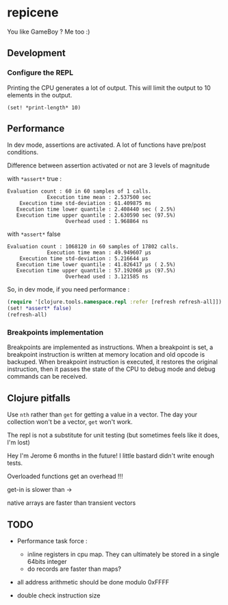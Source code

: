 # repicene

You like GameBoy ? Me too :)

## Development

### Configure the REPL

Printing the CPU generates a lot of output. This will limit the output to 10 elements in the output. 

    (set! *print-length* 10)

## Performance

In dev mode, assertions are activated. A lot 
of functions have pre/post conditions.

Difference between assertion activated or not 
are 3 levels of magnitude 

with `*assert*` true :

    Evaluation count : 60 in 60 samples of 1 calls.
                 Execution time mean : 2.537500 sec
        Execution time std-deviation : 61.409875 ms
       Execution time lower quantile : 2.408440 sec ( 2.5%)
       Execution time upper quantile : 2.630590 sec (97.5%)
                       Overhead used : 1.968864 ns

with `*assert*` false 

    Evaluation count : 1068120 in 60 samples of 17802 calls.
                 Execution time mean : 49.949607 µs
        Execution time std-deviation : 5.216644 µs
       Execution time lower quantile : 41.826417 µs ( 2.5%)
       Execution time upper quantile : 57.192068 µs (97.5%)
                       Overhead used : 3.121585 ns
                   
So, in dev mode, if you need performance :

```clojure
(require '[clojure.tools.namespace.repl :refer [refresh refresh-all]])
(set! *assert* false)
(refresh-all)
```

### Breakpoints implementation

Breakpoints are implemented as instructions. When a breakpoint
 is set, a breakpoint instruction is written at memory location
  and old opcode is backuped. 
When breakpoint instruction is executed, 
it restores the original instruction, then
it passes the state of the CPU
to debug mode and debug commands can be received.


## Clojure pitfalls

Use `nth` rather than `get` for getting a value in a vector. The day your collection won't be a vector, `get` won't work.

The repl is not a substitute for unit testing (but sometimes feels like it does, I'm lost)

Hey I'm Jerome 6 months in the future! I little bastard didn't write enough tests.

Overloaded functions get an overhead !!!

get-in is slower than ->

native arrays are faster than transient vectors





## TODO 

- Performance task force :
    - inline registers in cpu map.
      They can ultimately be stored in a single 64bits integer
    - do records are faster than maps?
        

- all address arithmetic should be done modulo 0xFFFF
- double check instruction size




